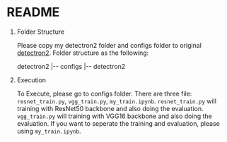 # README

1. Folder Structure

   Please copy my detectron2 folder and configs folder to original [detectron2](https://github.com/facebookresearch/detectron2).
   Folder structure as the following:

   detectron2 
      |-- configs
      |-- detectron2

2. Execution

   To Execute, please go to configs folder. There are three file: `resnet_train.py`, `vgg_train.py`, `my_train.ipynb`.
   `resnet_train.py` will training with ResNet50 backbone and also doing the evaluation.
   `vgg_train.py` will training with VGG16 backbone and also doing the evaluation.
   If you want to seperate the training and evaluation, please using `my_train.ipynb`.

